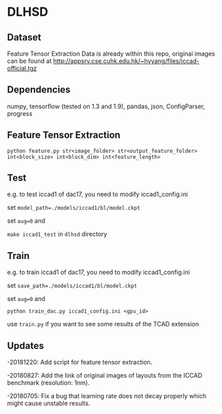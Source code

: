 # DLHSD

## Dataset

Feature Tensor Extraction Data is already within this repo, original images can be found at http://appsrv.cse.cuhk.edu.hk/~hyyang/files/iccad-official.tgz

## Dependencies

numpy, tensorflow (tested on 1.3 and 1.9), pandas, json, ConfigParser, progress

## Feature Tensor Extraction

```python feature.py str<image_folder> str<output_feature_folder> int<block_size> int<block_dim> int<feature_length>```

## Test

e.g. to test iccad1 of dac17, you need to modify iccad1\_config.ini

set ```model_path=./models/iccad1/bl/model.ckpt```

set ```aug=0``` and

 ```make iccad1_test``` in ```dlhsd``` directory

## Train

e.g. to train iccad1 of dac17, you need to modify iccad1\_config.ini

set ```save_path=./models/iccad1/bl/model.ckpt```

set ```aug=0``` and 

```python train_dac.py iccad1_config.ini <gpu_id>```

use ```train.py``` if you want to see some results of the TCAD extension

## Updates

-20181220: Add script for feature tensor extraction.

-20180827: Add the link of original images of layouts from the  ICCAD benchmark (resolution: 1nm).

-20180705: Fix a bug that learning rate does not decay properly which might cause unstable results.
